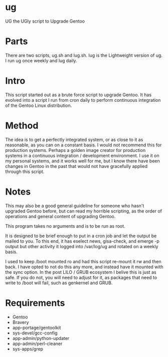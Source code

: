 ug
==

UG the UGly script to Upgrade Gentoo


Parts
===
There are two scripts, ug.sh and lug.sh. lug is the Lightweight version of ug. I run ug once weekly and lug daily.

Intro
===
This script started out as a brute force script to upgrade Gentoo. It has evolved into a script I run from cron daily to perform continuous integration of the Gentoo Linux distribution.

Method
===
The idea is to get a perfectly integrated system, or as close to it as reasonable, as you can on a constant basis. I would not recommend this for production systems. Perhaps a golden image creator for production systems in a continuous integration / development environment. I use it on my personal systems, and it works well for me, but I know there have been changes in Gentoo in the past that would not have gracefully applied through this script.

Notes
===
This may also be a good general guideline for someone who hasn't upgraded Gentoo before, but can read my horrible scripting, as the order of operations and general content of upgrading Gentoo.

This program takes no arguments and is to be run as root.

It is designed to be brief enough to put in a cron job and let the output be mailed to you. To this end, it has eselect news, glsa-check, and emerge -p output but other activity it logged into /var/log/ug and rotated on a weekly basis.

I used to keep /boot mounted ro and had this script re-mount it rw and then back. I have opted to not do this any more, and instead have it mounted with the sync option. In the post LILO / GRUB ecosystem I belive this is just as safe. If you do not, you will need to adjust for it, as packages that need to write to /boot will fail, such as genkernel and GRUB.

Requirements
===
- Gentoo
- Bravery
- app-portage/gentoolkit
- sys-devel/gcc-config
- app-admin/python-updater
- app-admin/perl-cleaner
- sys-apps/grep
